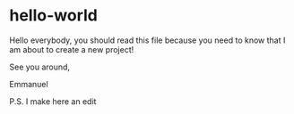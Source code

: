 # hello-world

Hello everybody,
you should read this file because you need to know that I am about to create a new project!

See you around,

Emmanuel

P.S. I make here an edit
